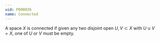 ```yaml
---
uid: P000036
name: Connected
---
```

A space $X$ is connected if given any two disjoint open $U, V \subset X$ with $U \cup V = X$, one of $U$ or $V$ must be empty.

